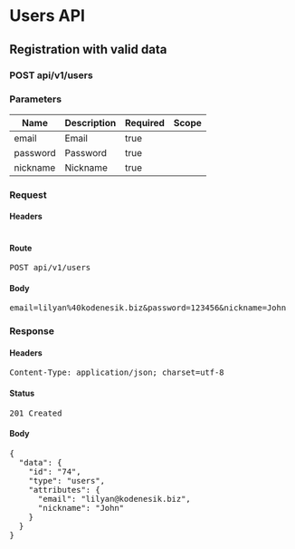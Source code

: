 # Users API

## Registration with valid data

### POST api/v1/users

### Parameters

| Name | Description | Required | Scope |
|------|-------------|----------|-------|
| email | Email | true |  |
| password | Password | true |  |
| nickname | Nickname | true |  |

### Request

#### Headers

<pre></pre>

#### Route

<pre>POST api/v1/users</pre>

#### Body

<pre>email=lilyan%40kodenesik.biz&password=123456&nickname=John</pre>

### Response

#### Headers

<pre>Content-Type: application/json; charset=utf-8</pre>

#### Status

<pre>201 Created</pre>

#### Body

<pre>{
  "data": {
    "id": "74",
    "type": "users",
    "attributes": {
      "email": "lilyan@kodenesik.biz",
      "nickname": "John"
    }
  }
}</pre>
